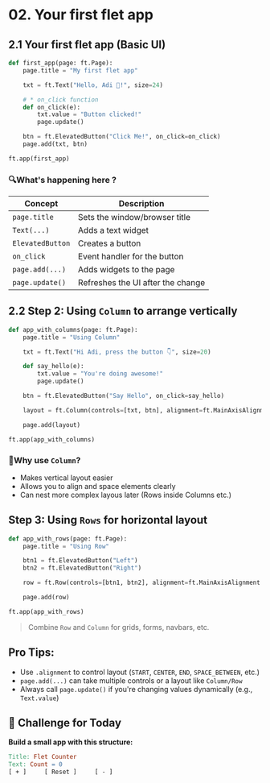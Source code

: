 # 02. Your first flet app

## 2.1 Your first flet app (Basic UI)
```python
def first_app(page: ft.Page):
    page.title = "My first flet app"

    txt = ft.Text("Hello, Adi 👋!", size=24)

    # * on_click function
    def on_click(e):
        txt.value = "Button clicked!"
        page.update()

    btn = ft.ElevatedButton("Click Me!", on_click=on_click)
    page.add(txt, btn)

ft.app(first_app)
```

### 🔍What's happening here ?
Concept | Description
-|-
`page.title` | Sets the window/browser title
`Text(...)` | Adds a text widget
`ElevatedButton` | Creates a button
`on_click` | Event handler for the button
`page.add(...)` | Adds widgets to the page
`page.update()` | Refreshes the UI after the change

## 2.2 Step 2: Using `Column` to arrange vertically
```python
def app_with_columns(page: ft.Page):
    page.title = "Using Column"

    txt = ft.Text("Hi Adi, press the button 👇", size=20)

    def say_hello(e):
        txt.value = "You're doing awesome!"
        page.update()

    btn = ft.ElevatedButton("Say Hello", on_click=say_hello)

    layout = ft.Column(controls=[txt, btn], alignment=ft.MainAxisAlignment.CENTER)

    page.add(layout)

ft.app(app_with_columns)
```

### 🤔Why use `Column`?
- Makes vertical layout easier
- Allows you to align and space elements clearly
- Can nest more complex layous later (Rows inside Columns etc.)

## Step 3: Using `Rows` for horizontal layout
```python
def app_with_rows(page: ft.Page):
    page.title = "Using Row"

    btn1 = ft.ElevatedButton("Left")
    btn2 = ft.ElevatedButton("Right")

    row = ft.Row(controls=[btn1, btn2], alignment=ft.MainAxisAlignment.SPACE_EVENLY)

    page.add(row)

ft.app(app_with_rows)
```

> Combine `Row` and `Column` for grids, forms, navbars, etc.

## Pro Tips:
- Use `.alignment` to control layout (`START`, `CENTER`, `END`, `SPACE_BETWEEN`, etc.)
- `page.add(...)` can take multiple controls or a layout like `Column/Row`
- Always call `page.update()` if you're changing values dynamically (e.g., `Text.value`)

## 🧪 Challenge for Today
**Build a small app with this structure:**
```makefile
Title: Flet Counter
Text: Count = 0
[ + ]     [ Reset ]     [ - ]
```